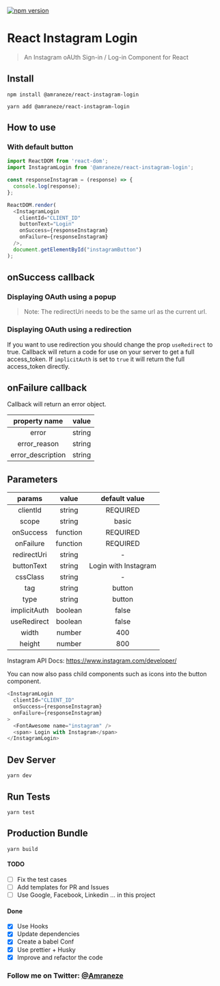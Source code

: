 [![npm version](https://badge.fury.io/js/%40amraneze%2Freact-instagram-login.svg)](https://badge.fury.io/js/%40amraneze%2Freact-instagram-login)

# React Instagram Login

> An Instagram oAUth Sign-in / Log-in Component for React
## Install

```
npm install @amraneze/react-instagram-login
```

```
yarn add @amraneze/react-instagram-login
```

## How to use
### With default button
```js
import ReactDOM from 'react-dom';
import InstagramLogin from '@amraneze/react-instagram-login';

const responseInstagram = (response) => {
  console.log(response);
};

ReactDOM.render(
  <InstagramLogin
    clientId="CLIENT_ID"
    buttonText="Login"
    onSuccess={responseInstagram}
    onFailure={responseInstagram}
  />,
  document.getElementById("instagramButton")
);
```

## onSuccess callback

### Displaying OAuth using a popup
> Note: The redirectUri needs to be the same url as the current url.

### Displaying OAuth using a redirection

If you want to use redirection you should change the prop `useRedirect` to true.
Callback will return a code for use on your server to get a full access_token.
If `implicitAuth` is set to `true` it will return the full access_token directly.

## onFailure callback

Callback will return an error object.

|   property name   | value  |
| :---------------: | :----: |
|       error       | string |
|   error_reason    | string |
| error_description | string |

## Parameters

|    params    |  value   |    default value     |
| :----------: | :------: | :------------------: |
|   clientId   |  string  |       REQUIRED       |
|    scope     |  string  |        basic         |
|  onSuccess   | function |       REQUIRED       |
|  onFailure   | function |       REQUIRED       |
| redirectUri  |  string  |          -           |
|  buttonText  |  string  | Login with Instagram |
|   cssClass   |  string  |          -           |
|     tag      |  string  |        button        |
|     type     |  string  |        button        |
| implicitAuth | boolean  |        false         |
| useRedirect  | boolean  |        false         |
|    width     |  number  |         400          |
|    height    |  number  |         800          |

Instagram API Docs: https://www.instagram.com/developer/

You can now also pass child components such as icons into the button component.

```js
<InstagramLogin
  clientId="CLIENT_ID"
  onSuccess={responseInstagram}
  onFailure={responseInstagram}
>
  <FontAwesome name="instagram" />
  <span> Login with Instagram</span>
</InstagramLogin>
```

## Dev Server
```
yarn dev
```

## Run Tests
```
yarn test
```

## Production Bundle

```
yarn build
```

#### TODO

- [ ] Fix the test cases
- [ ] Add templates for PR and Issues
- [ ] Use Google, Facebook, Linkedin ... in this project

#### Done

- [x] Use Hooks
- [x] Update dependencies
- [x] Create a babel Conf
- [x] Use prettier + Husky
- [x] Improve and refactor the code

### Follow me on Twitter: [@Amraneze](https://twitter.com/amraneze)
